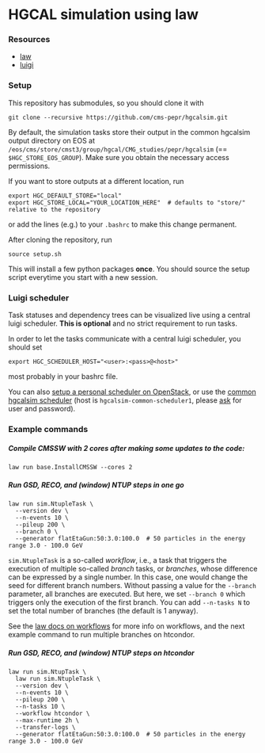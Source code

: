 # HGCAL simulation using law


### Resources

- [law](https://law.readthedocs.io/en/latest)
- [luigi](https://luigi.readthedocs.io/en/stable)


### Setup

This repository has submodules, so you should clone it with

```shell
git clone --recursive https://github.com/cms-pepr/hgcalsim.git
```

By default, the simulation tasks store their output in the common hgcalsim output directory on EOS at `/eos/cms/store/cmst3/group/hgcal/CMG_studies/pepr/hgcalsim` (== `$HGC_STORE_EOS_GROUP`). Make sure you obtain the necessary access permissions.

If you want to store outputs at a different location, run

```shell
export HGC_DEFAULT_STORE="local"
export HGC_STORE_LOCAL="YOUR_LOCATION_HERE"  # defaults to "store/" relative to the repository
```

or add the lines (e.g.) to your `.bashrc` to make this change permanent.

After cloning the repository, run

```shell
source setup.sh
```

This will install a few python packages **once**. You should source the setup script everytime you start with a new session.


### Luigi scheduler

Task statuses and dependency trees can be visualized live using a central luigi scheduler. **This is optional** and no strict requirement to run tasks.

In order to let the tasks communicate with a central luigi scheduler, you should set

```shell
export HGC_SCHEDULER_HOST="<user>:<pass>@<host>"
```

most probably in your bashrc file.

You can also [setup a personal scheduler on OpenStack](https://github.com/CMS-HGCAL/hgcalsim/wiki#setting-up-a-luigi-scheduler-on-openstack), or use the [common hgcalsim scheduler](http://hgcalsim-common-scheduler1.cern.ch) (host is `hgcalsim-common-scheduler1`, please [ask](mailto:marcel.rieger@cern.ch?Subject=Access%20to%20common%20hgcalsim%20scheduler) for user and password).


### Example commands

##### Compile CMSSW with 2 cores after making some updates to the code:

```shell
law run base.InstallCMSSW --cores 2
```

##### Run GSD, RECO, and (window) NTUP steps in one go

```shell
law run sim.NtupleTask \
  --version dev \
  --n-events 10 \
  --pileup 200 \
  --branch 0 \
  --generator flatEtaGun:50:3.0:100.0  # 50 particles in the energy range 3.0 - 100.0 GeV
```

`sim.NtupleTask` is a so-called *workflow*, i.e., a task that triggers the execution of multiple so-called *branch* tasks, or *branches*, whose difference can be expressed by a single number. In this case, one would change the seed for different branch numbers. Without passing a value for the `--branch` parameter, all branches are executed. But here, we set `--branch 0` which triggers only the execution of the first branch. You can add `--n-tasks N` to set the total number of branches (the default is 1 anyway).

See the [law docs on workflows](https://law.readthedocs.io/en/latest/workflows.html) for more info on workflows, and the next example command to run multiple branches on htcondor.


##### Run GSD, RECO, and (window) NTUP steps on htcondor

```shell
law run sim.NtupTask \
  law run sim.NtupleTask \
  --version dev \
  --n-events 10 \
  --pileup 200 \
  --n-tasks 10 \
  --workflow htcondor \
  --max-runtime 2h \
  --transfer-logs \
  --generator flatEtaGun:50:3.0:100.0  # 50 particles in the energy range 3.0 - 100.0 GeV
```
